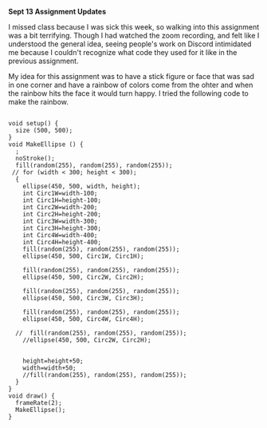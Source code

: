 **Sept 13 Assignment Updates**

I missed class because I was sick this week, so walking into this assignment was a bit terrifying. Though I had watched the zoom recording, and felt like I understood the general idea, seeing people's work on Discord intimidated me because I couldn't recognize what code they used for it like in the previous assignment. 

My idea for this assignment was to have a stick figure or face that was sad in one corner and have a rainbow of colors come from the ohter and when the rainbow hits the face it would turn happy. I tried the following code to make the rainbow.

```

void setup() {
  size (500, 500);
}
void MakeEllipse () {
  ;
  noStroke();
  fill(random(255), random(255), random(255));
 // for (width < 300; height < 300);
  { 
    ellipse(450, 500, width, height); 
    int Circ1W=width-100; 
    int Circ1H=height-100;
    int Circ2W=width-200; 
    int Circ2H=height-200;
    int Circ3W=width-300; 
    int Circ3H=height-300;
    int Circ4W=width-400; 
    int Circ4H=height-400;
    fill(random(255), random(255), random(255));
    ellipse(450, 500, Circ1W, Circ1H);
    
    fill(random(255), random(255), random(255));
    ellipse(450, 500, Circ2W, Circ2H);
    
    fill(random(255), random(255), random(255));
    ellipse(450, 500, Circ3W, Circ3H); 
    
    fill(random(255), random(255), random(255));
    ellipse(450, 500, Circ4W, Circ4H);
    
  //  fill(random(255), random(255), random(255));
    //ellipse(450, 500, Circ2W, Circ2H);


    height=height+50;
    width=width+50;
    //fill(random(255), random(255), random(255));
  }
}
void draw() {
  frameRate(2);
  MakeEllipse();
}

```

